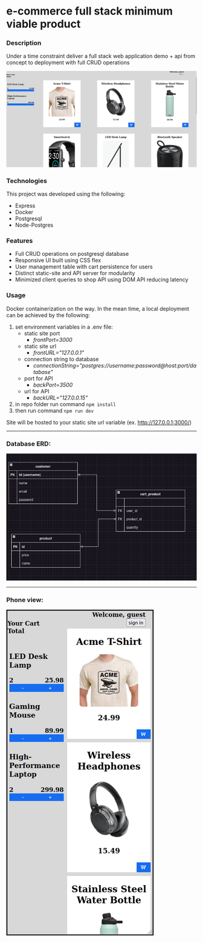 # e-commerce full stack minimum viable product

### Description

Under a time constraint deliver a full stack web application demo + api from concept to deployment with full CRUD operations

![desktopscrenshot](./images/e-commerce-mvp.png)

### Technologies

This project was developed using the following:

- Express
- Docker
- Postgresql
- Node-Postgres

### Features

- Full CRUD operations on postgresql database
- Responsive UI built using CSS flex
- User management table with cart persistence for users
- Distinct static-site and API server for modularity
- Minimized client queries to shop API using DOM API reducing latency

### Usage

Docker containerization on the way. In the mean time, a local deployment can be achieved by the following:

1. set environment variables in a .env file:
   - static site port
     - _frontPort=3000_
   - static site url
     - _frontURL="127.0.0.1"_
   - connection string to database
     - _connectionString="postgres://username:password@host:port/database"_
   - port for API
     - _backPort=3500_
   - url for API
     - _backURL="127.0.0.15"_
2. in repo folder run command `npm install`
3. then run command `npm run dev`

Site will be hosted to your static site url variable (ex. http://127.0.0.1:3000/)

---

### Database ERD:

![erd](./images/mvp-erd.png)

---

### Phone view:

![phoneview](./images/e-commerce-mvp-phone.png)
